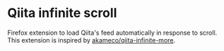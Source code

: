 # Qiita infinite scroll
Firefox extension to load Qiita's feed automatically in response to scroll.
This extension is inspired by [akameco/qiita-infinite-more](https://github.com/akameco/qiita-infinite-more).

